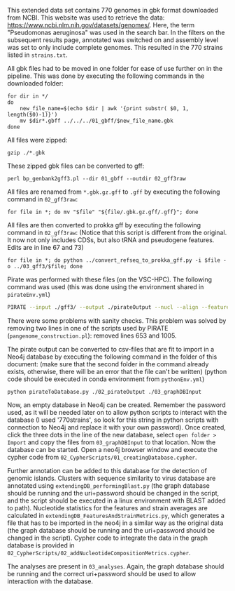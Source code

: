 This extended data set contains 770 genomes in gbk format downloaded from NCBI. This website was used to retrieve the data: https://www.ncbi.nlm.nih.gov/datasets/genomes/. Here, the term "Pseudomonas aeruginosa" was used in the search bar. In the filters on the subsequent results page, annotated was switched on and assembly level was set to only include complete genomes. This resulted in the 770 strains listed in `strains.txt`.

All gbk files had to be moved in one folder for ease of use further on in the pipeline. This was done by executing the following commands in the downloaded folder:

```
for dir in */ 
do 
    new_file_name=$(echo $dir | awk '{print substr( $0, 1, length($0)-1)}')
    mv $dir*.gbff ../../../01_gbff/$new_file_name.gbk
done
```

All files were zipped:

```
gzip ./*.gbk
```

These zipped gbk files can be converted to gff:

```
perl bp_genbank2gff3.pl --dir 01_gbff --outdir 02_gff3raw
```

All files are renamed from `*.gbk.gz.gff` to `.gff`  by executing the following command in `02_gff3raw`:

```
for file in *; do mv "$file" "${file/.gbk.gz.gff/.gff}"; done
```

All files are then converted to prokka gff by executing the following command in `02_gff3raw`: (Notice that this script is different from the original. It now not only includes CDSs, but also tRNA and pseudogene features. Edits are in line 67 and 73) 

```
for file in *; do python ../convert_refseq_to_prokka_gff.py -i $file -o ../03_gff3/$file; done
```

Pirate was performed with these files (on the VSC-HPC). The following command was used (this was done using the environment shared in `pirateEnv.yml`)

```bash
PIRATE --input ./gff3/ --output ./pirateOutput --nucl --align --features "CDS,tRNA,pseudogene" --threads 18
```

There were some problems with sanity checks. This problem was solved by removing two lines in one of the scripts used by PIRATE (`pangenome_construction.pl`): removed lines 653 and 1005.

The pirate output can be converted to csv-files that are fit to import in a Neo4j database by executing the following command in the folder of this document: (make sure that the second folder in the command already exists, otherwise, there will be an error that the file can't be written) (python code should be executed in conda environment from `pythonEnv.yml`)

```
python pirateToDatabase.py ./02_pirateOutput ./03_graphDBInput
```

Now, an empty database in Neo4j can be created. Remember the password used, as it will be needed later on to allow python scripts to interact with the database (I used '770strains', so look for this string in python scripts with connection to Neo4j and replace it with your own password). Once created, click the three dots in the line of the new database, select ``open folder > Import`` and copy the files from ``03_graphDBInput`` to that location. Now the database can be started. Open a neo4j browser window and execute the cypher code from `02_CypherScripts/01_creatingDatabase.cypher`.

Further annotation can be added to this database for the detection of genomic islands. Clusters with sequence similarity to virus database are annotated using `extendingDB_performingBlast.py` (the graph database should be running and the uri+password should be changed in the script, and the script should be executed in a linux environment with BLAST added to path). Nucleotide statistics for the features and strain averages are calculated in `extendingDB_FeaturesAndStrainMetrics.py`, which generates a file that has to be imported in the neo4j in a similar way as the original data (the graph database should be running and the uri+password should be changed in the script). Cypher code to integrate the data in the graph database is provided in `02_CypherScripts/02_addNucleotideCompositionMetrics.cypher`. 

The analyses are present in `03_analyses`. Again, the graph database should be running and the correct uri+password should be used to allow interaction with the database.